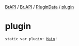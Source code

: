 [BrAPI](../../index.md) / [Br.API](../index.md) / [PluginData](index.md) / [plugin](./plugin.md)

# plugin

`static var plugin: `[`Main`](../-main/index.md)`!`